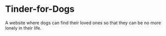 # Tinder-for-Dogs
A website where dogs can find their loved ones so that they can be no more lonely in their life.
